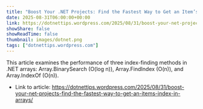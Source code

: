 ```yaml
---
title: "Boost Your .NET Projects: Find the Fastest Way to Get an Item’s Index in Arrays"
date: 2025-08-31T06:00:00+00:00
link: https://dotnettips.wordpress.com/2025/08/31/boost-your-net-projects-find-the-fastest-way-to-get-an-items-index-in-arrays/
showShare: false
showReadTime: false
thumbnail: images/dotnet.png
tags: ["dotnettips.wordpress.com"]
---
```

This article examines the performance of three index-finding methods in .NET arrays: Array.BinarySearch (O(log n)), Array.FindIndex (O(n)), and Array.IndexOf (O(n)).

- Link to article: https://dotnettips.wordpress.com/2025/08/31/boost-your-net-projects-find-the-fastest-way-to-get-an-items-index-in-arrays/